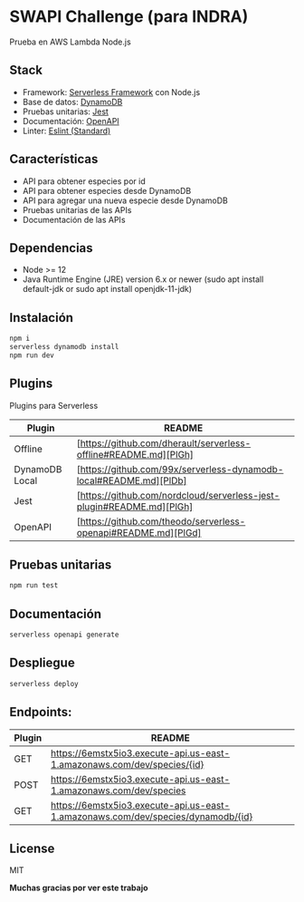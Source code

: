 # SWAPI Challenge (para INDRA)
Prueba en AWS Lambda Node.js


## Stack

- Framework: [Serverless Framework](https://www.serverless.com/) con Node.js
- Base de datos: [DynamoDB](https://github.com/99x/serverless-dynamodb-local)
- Pruebas unitarias: [Jest](https://github.com/nordcloud/serverless-jest-plugin)
- Documentación: [OpenAPI](https://github.com/theodo/serverless-openapi)
- Linter: [Eslint (Standard)](https://eslint.org/)

## Características

- API para obtener especies por id
- API para obtener especies desde DynamoDB
- API para agregar una nueva especie desde DynamoDB
- Pruebas unitarias de las APIs
- Documentación de las APIs

## Dependencias

- Node >= 12
- Java Runtime Engine (JRE) version 6.x or newer (sudo apt install default-jdk or sudo apt install openjdk-11-jdk)

## Instalación

```sh
npm i
serverless dynamodb install
npm run dev
```

## Plugins

Plugins para Serverless

| Plugin | README |
| ------ | ------ |
| Offline | [https://github.com/dherault/serverless-offline#README.md][PlGh] |
| DynamoDB Local | [https://github.com/99x/serverless-dynamodb-local#README.md][PlDb] |
| Jest | [https://github.com/nordcloud/serverless-jest-plugin#README.md][PlGh] |
| OpenAPI | [https://github.com/theodo/serverless-openapi#README.md][PlGd] |


## Pruebas unitarias

```sh
npm run test
```

## Documentación

```sh
serverless openapi generate
```

## Despliegue

```sh
serverless deploy
```

## Endpoints:
| Plugin | README |
| ------ | ------ |
| GET | https://6emstx5io3.execute-api.us-east-1.amazonaws.com/dev/species/{id} |
| POST | https://6emstx5io3.execute-api.us-east-1.amazonaws.com/dev/species |
| GET | https://6emstx5io3.execute-api.us-east-1.amazonaws.com/dev/species/dynamodb/{id} |


## License

MIT

**Muchas gracias por ver este trabajo**